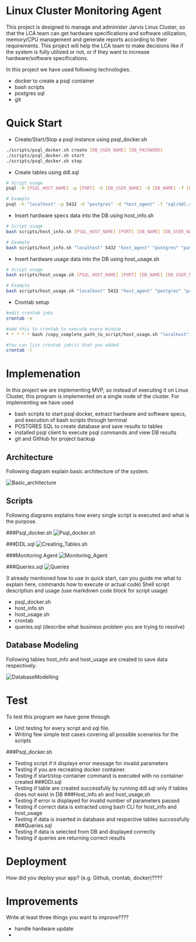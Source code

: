 # Linux Cluster Monitoring Agent

This project is designed to manage and administer Jarvis Linux Cluster, so that the LCA team can get hardware specifications and software utilization, memory/CPU management and generate reports according to their requirements. This project will help the LCA team to make decisions like if the system is fully utilized or not, or if they want to increase hardware/software specifications.

In this project we have used following technologies.
- docker to create a psql container
- bash scripts
- postgres sql
- git

# Quick Start

- Create/Start/Stop a psql instance using psql_docker.sh
```bash
./scripts/psql_docker.sh create [DB_USER_NAME] [DB_PASSWORD]
./scripts/psql_docker.sh start
./scripts/psql_docker.sh stop
```
- Create tables using ddl.sql
```bash
# Script usage
psql -h [PSQL_HOST_NAME] -p [PORT] -U [DB_USER_NAME] -d [DB_NAME] -f [FILE_NAME.sql]

# Example
psql -h "localhost" -p 5432 -U "postgres" -d "host_agent" -f "sql/ddl.sql"
```
- Insert hardware specs data into the DB using host_info.sh
```bash
# Script usage
bash scripts/host_info.sh [PSQL_HOST_NAME] [PORT] [DB_NAME] [DB_USER_NAME] [DB_PASSWORD]

# Example
bash scripts/host_info.sh "localhost" 5432 "host_agent" "postgres" "password"
```
- Insert hardware usage data into the DB using host_usage.sh
````bash
# Script usage
bash scripts/host_usage.sh [PSQL_HOST_NAME] [PORT] [DB_NAME] [DB_USER_NAME] [DB_PASSWORD]

# Example
bash scripts/host_usage.sh "localhost" 5432 "host_agent" "postgres" "password"
````
- Crontab setup
````bash
#edit crontab jobs
crontab -e

#add this to crontab to execute every minute
* * * * * bash /copy_complete_path_to_script/host_usage.sh "localhost" 5432 "host_agent" "postgres" "password"

#You can list crontab job(s) that you added
crontab -l
````

# Implemenation
In this project we are implementing MVP, so instead of executing it on Linux Cluster, this program is implemented on a single node of the cluster.
For implementing we have used 
- bash scripts to start psql docker, extract hardware and software specs, and execution of bash scripts through terminal
- POSTGRES SQL to create database and save results to tables
- installed psql client to execute psql commands and view DB results
- git and GitHub for project backup

## Architecture
Following diagram explain basic architecture of the system.

![Basic_architecture](assets/Basic_architecture.png)

## Scripts

Following diagrams explains how every single script is executed and what is the purpose.

###Psql_docker.sh
![Psql_docker.sh](assets/Psql_docker.png)

###DDL.sql
![Creating_Tables.sh](assets/Creating_Tables.png)

###Monitoring Agent
![Monitoring_Agent](assets/Monitoring_Agent.png)

###Queries.sql
![Queries](assets/Queries.png)

(I already mentioned how to use in quick start, can you guide me what to explain here, commands how to execute or actual code)
Shell script description and usage (use markdown code block for script usage)
- psql_docker.sh
- host_info.sh
- host_usage.sh
- crontab
- queries.sql (describe what business problem you are trying to resolve)

## Database Modeling
Following tables host_info and host_usage are created to save data respectively. 

![DatabaseModelling](assets/database_modelling.png)

# Test
To test this program we have gone through 
- Unit testing for every script and sql file. 
- Writing few simple test cases covering all possible scenarios for the scripts

###Psql_docker.sh
  - Testing script if it displays error message for invalid parameters
  - Testing if you are recreating docker container.
  - Testing if start/stop container command is executed with no container created
###DDl.sql
  - Testing if table are created successfully by running ddl.sql only if tables does not exist in DB
###Host_info.sh and host_usage,sh
  - Testing if error is displayed for invalid number of parameters passed
  - Testing if correct data is extracted using bash CLI for host_info and host_usage
  - Testing if data is inserted in database and respective tables successfully
###Queries.sql
  - Testing if data is selected from DB and displayed correctly
  - Testing if queries are returning correct results

# Deployment
How did you deploy your app? (e.g. Github, crontab, docker)????

# Improvements
Write at least three things you want to improve????
- handle hardware update
- 
